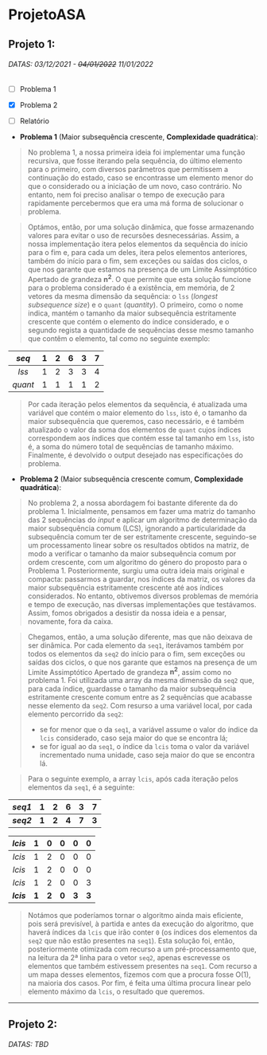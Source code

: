 # ProjetoASA

## Projeto 1:
###### DATAS: 03/12/2021 - ~~04/01/2022~~ 11/01/2022

- [ ] Problema 1
- [X] Problema 2
- [ ] Relatório



* **Problema 1** (Maior subsequência crescente, **Complexidade quadrática**):

> No problema 1, a nossa primeira ideia foi implementar uma função recursiva, que fosse iterando pela sequência, do último elemento para o primeiro, com diversos parâmetros que permitissem a continuação do estado, caso se encontrasse um elemento menor do que o considerado ou a iniciação de um novo, caso contrário. No entanto, nem foi preciso analisar o tempo de execução para rapidamente percebermos que era uma má forma de solucionar o problema.

> Optámos, então, por uma solução dinâmica, que fosse armazenando valores para evitar o uso de recursões desnecessárias. Assim, a nossa implementação itera pelos elementos da sequência do início para o fim e, para cada um deles, itera pelos elementos anteriores, também do início para o fim, sem exceções ou saídas dos ciclos, o que nos garante que estamos na presença de um Limite Assimptótico Apertado de grandeza **n<sup>2</sup>**.
O que permite que esta solução funcione para o problema considerado é a existência, em memória, de 2 vetores da mesma dimensão da sequência: o `lss` (*longest subsequence size*) e o `quant` (*quantity*). O primeiro, como o nome indica, mantém o tamanho da maior subsequência estritamente crescente que contém o elemento do índice considerado, e o segundo regista a quantidade de sequências desse mesmo tamanho que contêm o elemento, tal como no seguinte exemplo:

<div align="center">

| ***seq*** | **1** | **2** | **6** | **3** | **7** |
|:---------:|:-----:|:-----:|:-----:|:-----:|:-----:|
|   *lss*   |   1   |   2   |   3   |   3   |   4   |
|  *quant*  |   1   |   1   |   1   |   1   |   2   |

</div>

> Por cada iteração pelos elementos da sequência, é atualizada uma variável que contém o maior elemento do `lss`, isto é, o tamanho da maior subsequência que queremos, caso necessário, e é também atualizado o valor da soma dos elementos de `quant` cujos índices correspondem aos índices que contém esse tal tamanho em `lss`, isto é, a soma do número total de sequências de tamanho máximo.
Finalmente, é devolvido o output desejado nas especificações do problema.



* **Problema 2** (Maior subsequência crescente comum, **Complexidade quadrática**):

> No problema 2, a nossa abordagem foi bastante diferente da do problema 1. Inicialmente, pensamos em fazer uma matriz do tamanho das 2 sequências do *input* e aplicar um algoritmo de determinação da maior subsequência comum (LCS), ignorando a particularidade da subsequência comum ter de ser estritamente crescente, seguindo-se um processamento linear sobre os resultados obtidos na matriz, de modo a verificar o tamanho da maior subsequência comum por ordem crescente, com um algoritmo do género do proposto para o Problema 1. Posteriormente, surgiu uma outra ideia mais original e compacta: passarmos a guardar, nos índices da matriz, os valores da maior subsequência estritamente crescente até aos índices considerados. No entanto, obtivemos diversos problemas de memória e tempo de execução, nas diversas implementações que testávamos. Assim, fomos obrigados a desistir da nossa ideia e a pensar, novamente, fora da caixa.

> Chegamos, então, a uma solução diferente, mas que não deixava de ser dinâmica. Por cada elemento da `seq1`, iterávamos também por todos os elementos da `seq2` do início para o fim, sem exceções ou saídas dos ciclos, o que nos garante que estamos na presença de um Limite Assimptótico Apertado de grandeza **n<sup>2</sup>**, assim como no problema 1. Foi utilizada uma array da mesma dimensão da `seq2` que, para cada índice, guardasse o tamanho da maior subsequência estritamente crescente comum entre as 2 sequências que acabasse nesse elemento da `seq2`. Com resurso a uma variável local, por cada elemento percorrido da `seq2`:
> - se for menor que o da `seq1`, a variável assume o valor do índice da `lcis` considerado, caso seja maior do que se encontra lá;
> - se for igual ao da `seq1`, o índice da `lcis` toma o valor da variável incrementado numa unidade, caso seja maior do que se encontra lá.

> Para o seguinte exemplo, a array `lcis`, após cada iteração pelos elementos da `seq1`, é a seguinte:

<div align="center">

| ***seq1*** | **1** | **2** | **6** | **3** | **7** |
|:----------:|:-----:|:-----:|:-----:|:-----:|:-----:|
| ***seq2*** | **1** | **2** | **4** | **7** | **3** |

|   *lcis*   |   1   |   0   |   0   |   0   |   0   |
|:----------:|:-----:|:-----:|:-----:|:-----:|:-----:|
|   *lcis*   |   1   |   2   |   0   |   0   |   0   |
|   *lcis*   |   1   |   2   |   0   |   0   |   0   |
|   *lcis*   |   1   |   2   |   0   |   0   |   3   |
| ***lcis*** | **1** | **2** | **0** | **3** | **3** |

</div>

> Notámos que poderíamos tornar o algoritmo ainda mais eficiente, pois será previsível, à partida e antes da execução do algoritmo, que haverá índices da `lcis` que irão conter `0` (os índices dos elementos da `seq2` que não estão presentes na `seq1`). Esta solução foi, então, posteriormente otimizada com recurso a um pré-processamento que, na leitura da 2ª linha para o vetor `seq2`, apenas escrevesse os elementos que também estivessem presentes na `seq1`. Com recurso a um mapa desses elementos, fizemos com que a procura fosse O(1), na maioria dos casos. Por fim, é feita uma última procura linear pelo elemento máximo da `lcis`, o resultado que queremos.

---

## Projeto 2:
###### DATAS: *TBD*
